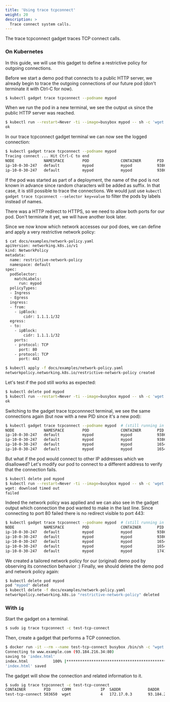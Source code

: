 ```yaml
---
title: 'Using trace tcpconnect'
weight: 20
description: >
  Trace connect system calls.
---
```


The trace tcpconnect gadget traces TCP connect calls.

### On Kubernetes

In this guide, we will use this gadget to define a restrictive policy for outgoing connections.

Before we start a demo pod that connects to a public HTTP server, we already begin to trace
the outgoing connections of our future pod (don't terminate it with Ctrl-C for now).

```bash
$ kubectl gadget trace tcpconnect --podname mypod
```

When we run the pod in a new terminal, we see the output `ok` since the public HTTP server was reached.

```bash
$ kubectl run --restart=Never -ti --image=busybox mypod -- sh -c 'wget -q -O /dev/null -T 3 http://1.1.1.1 && echo ok || echo failed'
ok
```

In our trace tcpconnect gadget terminal we can now see the logged connection:

```bash
$ kubectl gadget trace tcpconnect --podname mypod
Tracing connect ... Hit Ctrl-C to end
NODE             NAMESPACE        POD              CONTAINER       PID    COMM         IP SADDR            DADDR            SPORT    DPORT
ip-10-0-30-247   default          mypod            mypod           9386   wget         4  172.17.0.3       1.1.1.1          40724    80
ip-10-0-30-247   default          mypod            mypod           9386   wget         4  172.17.0.3       1.1.1.1          33728    443
```

If the pod was started as part of a deployment, the name of the pod is not known
in advance since random characters will be added as suffix.
In that case, it is still possible to trace the connections. We would just
use `kubectl gadget trace tcpconnect --selector key=value` to filter the pods by
labels instead of names.

There was a HTTP redirect to HTTPS, so we need to allow both ports for our pod.
Don't terminate it yet, we will have another look later.

Since we now know which network accesses our pod does, we can define and apply a very
restrictive network policy:

```bash
$ cat docs/examples/network-policy.yaml
apiVersion: networking.k8s.io/v1
kind: NetworkPolicy
metadata:
  name: restrictive-network-policy
  namespace: default
spec:
  podSelector:
    matchLabels:
      run: mypod
  policyTypes:
  - Ingress
  - Egress
  ingress:
  - from:
    - ipBlock:
        cidr: 1.1.1.1/32
  egress:
  - to:
    - ipBlock:
        cidr: 1.1.1.1/32
    ports:
    - protocol: TCP
      port: 80
    - protocol: TCP
      port: 443

$ kubectl apply -f docs/examples/network-policy.yaml
networkpolicy.networking.k8s.io/restrictive-network-policy created
```

Let's test if the pod still works as expected:

```bash
$ kubectl delete pod mypod
$ kubectl run --restart=Never -ti --image=busybox mypod -- sh -c 'wget -q -O /dev/null -T 3 http://1.1.1.1 && echo ok || echo failed'
ok

```

Switching to the gadget trace tcpconnnect terminal, we see the same connections again
(but now with a new PID since it's a new pod):

```bash
$ kubectl gadget trace tcpconnect --podname mypod  # (still running in old terminal)
NODE             NAMESPACE        POD              CONTAINER       PID    COMM         IP SADDR            DADDR            SPORT    DPORT
ip-10-0-30-247   default          mypod            mypod           9386   wget         4  172.17.0.3       1.1.1.1          40724    80   # (previous output)
ip-10-0-30-247   default          mypod            mypod           9386   wget         4  172.17.0.3       1.1.1.1          33728    443  # (previous output)
ip-10-0-30-247   default          mypod            mypod           16547  wget         4  10.2.232.51      1.1.1.1          40676    80
ip-10-0-30-247   default          mypod            mypod           16547  wget         4  10.2.232.51      1.1.1.1          40630    443
```

But what if the pod would connect to other IP addresses which we disallowed?
Let's modify our pod to connect to a different address to verify that the connection fails.

```bash
$ kubectl delete pod mypod
$ kubectl run --restart=Never -ti --image=busybox mypod -- sh -c 'wget -q -O /dev/null -T 3 http://1.0.0.1 && echo ok || echo failed'
wget: download timed out
failed
```

Indeed the network policy was applied and we can also see in the gadget output which
connection the pod wanted to make in the last line. Since connecting to port 80 failed
there is no redirect visible to port 443:

```bash
$ kubectl gadget trace tcpconnect --podname mypod  # (still running in old terminal)
NODE             NAMESPACE        POD              CONTAINER       PID    COMM         IP SADDR            DADDR            SPORT    DPORT
ip-10-0-30-247   default          mypod            mypod           9386   wget         4  172.17.0.3       1.1.1.1          40724    80   # (previous output)
ip-10-0-30-247   default          mypod            mypod           9386   wget         4  172.17.0.3       1.1.1.1          33728    443  # (previous output)
ip-10-0-30-247   default          mypod            mypod           16547  wget         4  10.2.232.51      1.1.1.1          40676    80   # (previous output)
ip-10-0-30-247   default          mypod            mypod           16547  wget         4  10.2.232.51      1.1.1.1          40630    443  # (previous output)
ip-10-0-30-247   default          mypod            mypod           17418  wget         4  10.2.232.50      1.0.0.1          40688    80
```

We created a tailored network policy for our (original) demo pod by observing its connection behavior :)
Finally, we should delete the demo pod and network policy again:

```bash
$ kubectl delete pod mypod
pod "mypod" deleted
$ kubectl delete -f docs/examples/network-policy.yaml
networkpolicy.networking.k8s.io "restrictive-network-policy" deleted
```

### With `ig`

Start the gadget on a terminal.

```bash
$ sudo ig trace tcpconnect -c test-tcp-connect
```

Then, create a gadget that performs a TCP connection.

```bash
$ docker run -it --rm --name test-tcp-connect busybox /bin/sh -c "wget http://www.example.com"
Connecting to www.example.com (93.184.216.34:80)
saving to 'index.html'
index.html           100% |************************************************************************************************|  1256  0:00:00 ETA
'index.html' saved
```

The gadget will show the connection and related information to it.

```bash
$ sudo ig trace tcpconnect -c test-tcp-connect
CONTAINER        PID     COMM             IP  SADDR            DADDR            SPORT    DPORT
test-tcp-connect 503650  wget             4   172.17.0.3       93.184.216.34    40658    80
```
